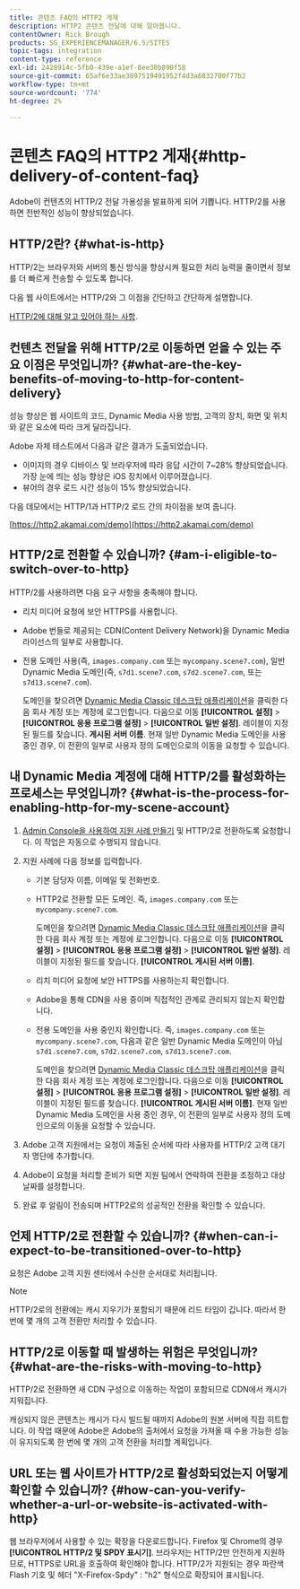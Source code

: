 ```yaml
---
title: 콘텐츠 FAQ의 HTTP2 게재
description: HTTP2 콘텐츠 전달에 대해 알아봅니다.
contentOwner: Rick Brough
products: SG_EXPERIENCEMANAGER/6.5/SITES
topic-tags: integration
content-type: reference
exl-id: 2428914c-5fb0-439e-a1ef-8ee30b890f58
source-git-commit: 65af6e33ae3897519491952f4d3a6832700f77b2
workflow-type: tm+mt
source-wordcount: '774'
ht-degree: 2%

---
```


# 콘텐츠 FAQ의 HTTP2 게재{#http-delivery-of-content-faq}

Adobe이 컨텐츠의 HTTP/2 전달 가용성을 발표하게 되어 기쁩니다. HTTP/2를 사용하면 전반적인 성능이 향상되었습니다.

## HTTP/2란? {#what-is-http}

HTTP/2는 브라우저와 서버의 통신 방식을 향상시켜 필요한 처리 능력을 줄이면서 정보를 더 빠르게 전송할 수 있도록 합니다.

다음 웹 사이트에서는 HTTP/2와 그 이점을 간단하고 간단하게 설명합니다.

[HTTP/2에 대해 알고 있어야 하는 사항](https://www.engadget.com/2015-02-24-what-you-need-to-know-about-http-2.html).

## 컨텐츠 전달을 위해 HTTP/2로 이동하면 얻을 수 있는 주요 이점은 무엇입니까? {#what-are-the-key-benefits-of-moving-to-http-for-content-delivery}

성능 향상은 웹 사이트의 코드, Dynamic Media 사용 방법, 고객의 장치, 화면 및 위치와 같은 요소에 따라 크게 달라집니다.

Adobe 자체 테스트에서 다음과 같은 결과가 도출되었습니다.

* 이미지의 경우 디바이스 및 브라우저에 따라 응답 시간이 7~28% 향상되었습니다. 가장 눈에 띄는 성능 향상은 iOS 장치에서 이루어졌습니다.
* 뷰어의 경우 로드 시간 성능이 15% 향상되었습니다.

다음 데모에서는 HTTP/1과 HTTP/2 로드 간의 차이점을 보여 줍니다.

[https://http2.akamai.com/demo](https://http2.akamai.com/demo)

## HTTP/2로 전환할 수 있습니까? {#am-i-eligible-to-switch-over-to-http}

HTTP/2를 사용하려면 다음 요구 사항을 충족해야 합니다.

* 리치 미디어 요청에 보안 HTTPS를 사용합니다.
* Adobe 번들로 제공되는 CDN(Content Delivery Network)을 Dynamic Media 라이선스의 일부로 사용합니다.
* 전용 도메인 사용(즉, `images.company.com` 또는 `mycompany.scene7.com`), 일반 Dynamic Media 도메인(즉, `s7d1.scene7.com`, `s7d2.scene7.com`, 또는 `s7d13.scene7.com`).

   도메인을 찾으려면 [Dynamic Media Classic 데스크탑 애플리케이션](https://experienceleague.adobe.com/docs/dynamic-media-classic/using/getting-started/signing-out.html#getting-started)을 클릭한 다음 회사 계정 또는 계정에 로그인합니다. 다음으로 이동 **[!UICONTROL 설정]** > **[!UICONTROL 응용 프로그램 설정]** > **[!UICONTROL 일반 설정]**. 레이블이 지정된 필드를 찾습니다. **게시된 서버 이름**. 현재 일반 Dynamic Media 도메인을 사용 중인 경우, 이 전환의 일부로 사용자 정의 도메인으로의 이동을 요청할 수 있습니다.

## 내 Dynamic Media 계정에 대해 HTTP/2를 활성화하는 프로세스는 무엇입니까? {#what-is-the-process-for-enabling-http-for-my-scene-account}

1. [Admin Console을 사용하여 지원 사례 만들기](https://helpx.adobe.com/kr/enterprise/admin-guide.html/enterprise/using/support-for-experience-cloud.ug.html) 및 HTTP/2로 전환하도록 요청합니다. 이 작업은 자동으로 수행되지 않습니다.
1. 지원 사례에 다음 정보를 입력합니다.

   * 기본 담당자 이름, 이메일 및 전화번호.
   * HTTP2로 전환할 모든 도메인. 즉, `images.company.com` 또는 `mycompany.scene7.com`.

      도메인을 찾으려면 [Dynamic Media Classic 데스크탑 애플리케이션](https://experienceleague.adobe.com/docs/dynamic-media-classic/using/getting-started/signing-out.html#getting-started)을 클릭한 다음 회사 계정 또는 계정에 로그인합니다. 다음으로 이동 **[!UICONTROL 설정]** > **[!UICONTROL 응용 프로그램 설정]** > **[!UICONTROL 일반 설정]**. 레이블이 지정된 필드를 찾습니다. **[!UICONTROL 게시된 서버 이름]**.

   * 리치 미디어 요청에 보안 HTTPS를 사용하는지 확인합니다.
   * Adobe을 통해 CDN을 사용 중이며 직접적인 관계로 관리되지 않는지 확인합니다.
   * 전용 도메인을 사용 중인지 확인합니다. 즉, `images.company.com` 또는 `mycompany.scene7.com`, 다음과 같은 일반 Dynamic Media 도메인이 아님 `s7d1.scene7.com`, `s7d2.scene7.com`, `s7d13.scene7.com`.

      도메인을 찾으려면 [Dynamic Media Classic 데스크탑 애플리케이션](https://experienceleague.adobe.com/docs/dynamic-media-classic/using/getting-started/signing-out.html#getting-started)을 클릭한 다음 회사 계정 또는 계정에 로그인합니다. 다음으로 이동 **[!UICONTROL 설정]** > **[!UICONTROL 응용 프로그램 설정]** > **[!UICONTROL 일반 설정]**. 레이블이 지정된 필드를 찾습니다. **[!UICONTROL 게시된 서버 이름]**. 현재 일반 Dynamic Media 도메인을 사용 중인 경우, 이 전환의 일부로 사용자 정의 도메인으로의 이동을 요청할 수 있습니다.

1. Adobe 고객 지원에서는 요청이 제출된 순서에 따라 사용자를 HTTP/2 고객 대기자 명단에 추가합니다.
1. Adobe이 요청을 처리할 준비가 되면 지원 팀에서 연락하여 전환을 조정하고 대상 날짜를 설정합니다.
1. 완료 후 알림이 전송되며 HTTP2로의 성공적인 전환을 확인할 수 있습니다.

## 언제 HTTP/2로 전환할 수 있습니까? {#when-can-i-expect-to-be-transitioned-over-to-http}

요청은 Adobe 고객 지원 센터에서 수신한 순서대로 처리됩니다.

>[!NOTE]
>
>HTTP/2로의 전환에는 캐시 지우기가 포함되기 때문에 리드 타임이 깁니다. 따라서 한 번에 몇 개의 고객 전환만 처리할 수 있습니다.

## HTTP/2로 이동할 때 발생하는 위험은 무엇입니까? {#what-are-the-risks-with-moving-to-http}

HTTP/2로 전환하면 새 CDN 구성으로 이동하는 작업이 포함되므로 CDN에서 캐시가 지워집니다.

캐싱되지 않은 콘텐츠는 캐시가 다시 빌드될 때까지 Adobe의 원본 서버에 직접 히트합니다. 이 작업 때문에 Adobe은 Adobe의 출처에서 요청을 가져올 때 수용 가능한 성능이 유지되도록 한 번에 몇 개의 고객 전환을 처리할 계획입니다.

## URL 또는 웹 사이트가 HTTP/2로 활성화되었는지 어떻게 확인할 수 있습니까? {#how-can-you-verify-whether-a-url-or-website-is-activated-with-http}

웹 브라우저에서 사용할 수 있는 확장을 다운로드합니다. Firefox 및 Chrome의 경우 **[!UICONTROL HTTP/2 및 SPDY 표시기]**. 브라우저는 HTTP/2만 안전하게 지원하므로, HTTPS로 URL을 호출하여 확인해야 합니다. HTTP/2가 지원되는 경우 파란색 Flash 기호 및 헤더 &quot;X-Firefox-Spdy&quot; : &quot;h2&quot; 형식으로 확장되어 표시됩니다.
